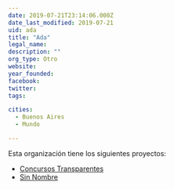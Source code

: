 ```yaml
---
date: 2019-07-21T23:14:06.000Z
date_last_modified: 2019-07-21
uid: ada
title: "Ada"
legal_name: 
description: ""
org_type: Otro
website: 
year_founded: 
facebook: 
twitter: 
tags:

cities: 
  - Buenos Aires
  - Mundo

---
```


Esta organización tiene los siguientes proyectos:

- [Concursos Transparentes](/i/concursos-transparentes.html)
- [Sin Nombre](/i/sin-nombre.html)
